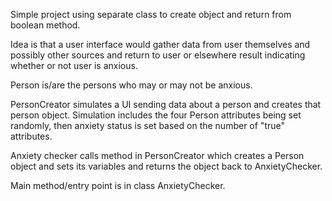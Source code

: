 Simple project using separate class to create object and return from boolean method.

Idea is that a user interface would gather data from user themselves and possibly other sources and return to user or elsewhere result indicating whether or not user is anxious.

Person is/are the persons who may or may not be anxious.

PersonCreator simulates a UI sending data about a person and creates that person object.  Simulation includes the four Person attributes being set randomly, then anxiety status is set based on the number of "true" attributes.

Anxiety checker calls method in PersonCreator which creates a Person object and sets its variables and returns the object back to AnxietyChecker.

Main method/entry point is in class AnxietyChecker.

